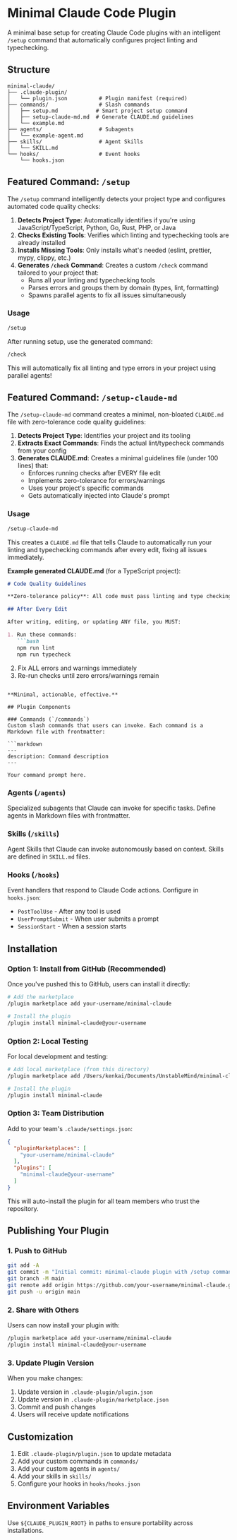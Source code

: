 # Minimal Claude Code Plugin

A minimal base setup for creating Claude Code plugins with an intelligent `/setup` command that automatically configures project linting and typechecking.

## Structure

```
minimal-claude/
├── .claude-plugin/
│   └── plugin.json          # Plugin manifest (required)
├── commands/                # Slash commands
│   ├── setup.md            # Smart project setup command
│   ├── setup-claude-md.md  # Generate CLAUDE.md guidelines
│   └── example.md
├── agents/                  # Subagents
│   └── example-agent.md
├── skills/                  # Agent Skills
│   └── SKILL.md
└── hooks/                   # Event hooks
    └── hooks.json
```

## Featured Command: `/setup`

The `/setup` command intelligently detects your project type and configures automated code quality checks:

1. **Detects Project Type**: Automatically identifies if you're using JavaScript/TypeScript, Python, Go, Rust, PHP, or Java
2. **Checks Existing Tools**: Verifies which linting and typechecking tools are already installed
3. **Installs Missing Tools**: Only installs what's needed (eslint, prettier, mypy, clippy, etc.)
4. **Generates `/check` Command**: Creates a custom `/check` command tailored to your project that:
   - Runs all your linting and typechecking tools
   - Parses errors and groups them by domain (types, lint, formatting)
   - Spawns parallel agents to fix all issues simultaneously

### Usage

```bash
/setup
```

After running setup, use the generated command:

```bash
/check
```

This will automatically fix all linting and type errors in your project using parallel agents!

## Featured Command: `/setup-claude-md`

The `/setup-claude-md` command creates a minimal, non-bloated `CLAUDE.md` file with zero-tolerance code quality guidelines:

1. **Detects Project Type**: Identifies your project and its tooling
2. **Extracts Exact Commands**: Finds the actual lint/typecheck commands from your config
3. **Generates CLAUDE.md**: Creates a minimal guidelines file (under 100 lines) that:
   - Enforces running checks after EVERY file edit
   - Implements zero-tolerance for errors/warnings
   - Uses your project's specific commands
   - Gets automatically injected into Claude's prompt

### Usage

```bash
/setup-claude-md
```

This creates a `CLAUDE.md` file that tells Claude to automatically run your linting and typechecking commands after every edit, fixing all issues immediately.

**Example generated CLAUDE.md** (for a TypeScript project):
```markdown
# Code Quality Guidelines

**Zero-tolerance policy**: All code must pass linting and type checking.

## After Every Edit

After writing, editing, or updating ANY file, you MUST:

1. Run these commands:
   ```bash
   npm run lint
   npm run typecheck
   ```

2. Fix ALL errors and warnings immediately
3. Re-run checks until zero errors/warnings remain
```

**Minimal, actionable, effective.**

## Plugin Components

### Commands (`/commands`)
Custom slash commands that users can invoke. Each command is a Markdown file with frontmatter:

```markdown
---
description: Command description
---

Your command prompt here.
```

### Agents (`/agents`)
Specialized subagents that Claude can invoke for specific tasks. Define agents in Markdown files with frontmatter.

### Skills (`/skills`)
Agent Skills that Claude can invoke autonomously based on context. Skills are defined in `SKILL.md` files.

### Hooks (`/hooks`)
Event handlers that respond to Claude Code actions. Configure in `hooks.json`:

- `PostToolUse` - After any tool is used
- `UserPromptSubmit` - When user submits a prompt
- `SessionStart` - When a session starts

## Installation

### Option 1: Install from GitHub (Recommended)

Once you've pushed this to GitHub, users can install it directly:

```bash
# Add the marketplace
/plugin marketplace add your-username/minimal-claude

# Install the plugin
/plugin install minimal-claude@your-username
```

### Option 2: Local Testing

For local development and testing:

```bash
# Add local marketplace (from this directory)
/plugin marketplace add /Users/kenkai/Documents/UnstableMind/minimal-claude

# Install the plugin
/plugin install minimal-claude
```

### Option 3: Team Distribution

Add to your team's `.claude/settings.json`:

```json
{
  "pluginMarketplaces": [
    "your-username/minimal-claude"
  ],
  "plugins": [
    "minimal-claude@your-username"
  ]
}
```

This will auto-install the plugin for all team members who trust the repository.

## Publishing Your Plugin

### 1. Push to GitHub

```bash
git add -A
git commit -m "Initial commit: minimal-claude plugin with /setup command"
git branch -M main
git remote add origin https://github.com/your-username/minimal-claude.git
git push -u origin main
```

### 2. Share with Others

Users can now install your plugin with:

```bash
/plugin marketplace add your-username/minimal-claude
/plugin install minimal-claude@your-username
```

### 3. Update Plugin Version

When you make changes:

1. Update version in `.claude-plugin/plugin.json`
2. Update version in `.claude-plugin/marketplace.json`
3. Commit and push changes
4. Users will receive update notifications

## Customization

1. Edit `.claude-plugin/plugin.json` to update metadata
2. Add your custom commands in `commands/`
3. Add your custom agents in `agents/`
4. Add your skills in `skills/`
5. Configure your hooks in `hooks/hooks.json`

## Environment Variables

Use `${CLAUDE_PLUGIN_ROOT}` in paths to ensure portability across installations.
